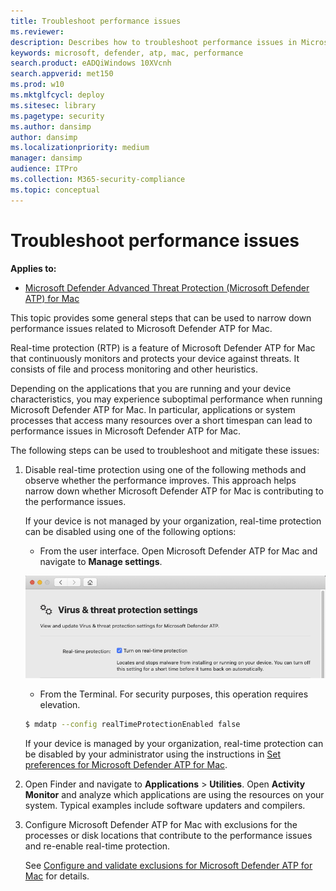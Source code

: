 ```yaml
---
title: Troubleshoot performance issues
ms.reviewer: 
description: Describes how to troubleshoot performance issues in Microsoft Defender ATP for Mac.
keywords: microsoft, defender, atp, mac, performance
search.product: eADQiWindows 10XVcnh
search.appverid: met150
ms.prod: w10
ms.mktglfcycl: deploy
ms.sitesec: library
ms.pagetype: security
ms.author: dansimp
author: dansimp
ms.localizationpriority: medium
manager: dansimp
audience: ITPro
ms.collection: M365-security-compliance 
ms.topic: conceptual
---
```


# Troubleshoot performance issues

**Applies to:**

- [Microsoft Defender Advanced Threat Protection (Microsoft Defender ATP) for Mac](microsoft-defender-atp-mac.md)

This topic provides some general steps that can be used to narrow down performance issues related to Microsoft Defender ATP for Mac.

Real-time protection (RTP) is a feature of Microsoft Defender ATP for Mac that continuously monitors and protects your device against threats. It consists of file and process monitoring and other heuristics.

Depending on the applications that you are running and your device characteristics, you may experience suboptimal performance when running Microsoft Defender ATP for Mac. In particular, applications or system processes that access many resources over a short timespan can lead to performance issues in Microsoft Defender ATP for Mac.

The following steps can be used to troubleshoot and mitigate these issues:

1. Disable real-time protection using one of the following methods and observe whether the performance improves. This approach helps narrow down whether Microsoft Defender ATP for Mac is contributing to the performance issues.

    If your device is not managed by your organization, real-time protection can be disabled using one of the following options:

    - From the user interface. Open Microsoft Defender ATP for Mac and navigate to **Manage settings**.

    ![Manage real-time protection screenshot](../windows-defender-antivirus/images/mdatp-36-rtp.png)

    - From the Terminal. For security purposes, this operation requires elevation.

    ```bash
    $ mdatp --config realTimeProtectionEnabled false
    ```

    If your device is managed by your organization, real-time protection can be disabled by your administrator using the instructions in [Set preferences for Microsoft Defender ATP for Mac](mac-preferences.md).

2. Open Finder and navigate to **Applications** > **Utilities**. Open **Activity Monitor** and analyze which applications are using the resources on your system. Typical examples include software updaters and compilers.

3. Configure Microsoft Defender ATP for Mac with exclusions for the processes or disk locations that contribute to the performance issues and re-enable real-time protection.

    See [Configure and validate exclusions for Microsoft Defender ATP for Mac](mac-exclusions.md) for details.

